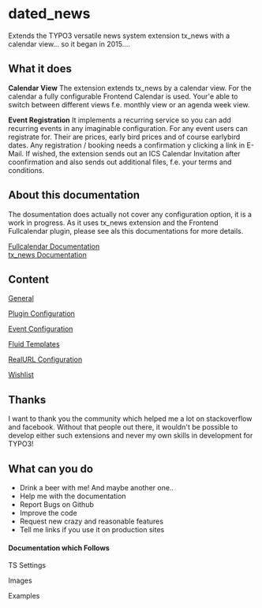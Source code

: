 # dated_news
Extends the TYPO3 versatile news system extension tx_news with a calendar view... so it began in 2015....

## What it does
__Calendar View__ The extension extends tx_news by a calendar view. For the calendar a fully configurable Frontend Calendar is used. Your'e able to switch between different views f.e. monthly view or an agenda week view. 

__Event Registration__ It implements a recurring service so you can add recurring events in any imaginable configuration. 
For any event users can registrate for. Their are prices, early bird prices and of course earlybird dates. Any registration / booking needs a confirmation y clicking a link in E-Mail. If wished, the extension sends out an ICS Calendar Invitation after coonfirmation and also sends out additional files, f.e. your terms and conditions.
 
## About this documentation
The dosumentation does actually not cover any configuration option, it is a work in progress. As it uses tx_news extension and the Frontend Fullcalendar plugin, please see als this documentations for more details.

[Fullcalendar Documentation](https://fullcalendar.io)  
[tx_news Documentation](https://docs.typo3.org/typo3cms/extensions/news/)  

## Content
[General](./Documentation/Github/General.md)

[Plugin Configuration](./Documentation/Github/Plugin%20Configuration.md)

[Event Configuration](./Documentation/Github/Event%20Configuration.md)

[Fluid Templates](./Documentation/Github/Fluid%20Templates.md)

[RealURL Configuration](./Documentation/Github/RealURL%20Configuration.md)

[Wishlist](./Documentation/Github/Wishlist.md)


## Thanks
I want to thank you the community which helped me a lot on stackoverflow and facebook. Without that people out there, it wouldn't be possible to develop either such extensions and never my own skills in development for TYPO3!

## What can you do
   * Drink a beer with me! And maybe another one..
   * Help me with the documentation
   * Report Bugs on Github
   * Improve the code
   * Request new crazy and reasonable features
   * Tell me links if you use it on production sites


#### Documentation which Follows
TS Settings

Images

Examples

